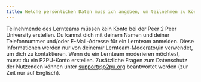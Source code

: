 ```yaml
---
title: Welche persönlichen Daten muss ich angeben, um teilnehmen zu können?
---
```


Teilnehmende des Lernteams müssen kein Konto bei der Peer 2 Peer University erstellen. Du kannst dich mit deinem Namen und deiner Telefonnummer und/oder E-Mail-Adresse für ein Lernteam anmelden. Diese Informationen werden nur von deinem/r Lernteam-Moderator/in verwendet, um dich zu kontaktieren. Wenn du ein Lernteam moderieren möchtest, musst du ein P2PU-Konto erstellen. Zusätzliche Fragen zum Datenschutz der Nutzenden können unter support@p2pu.org beantwortet werden (zur Zeit nur auf Englisch).




